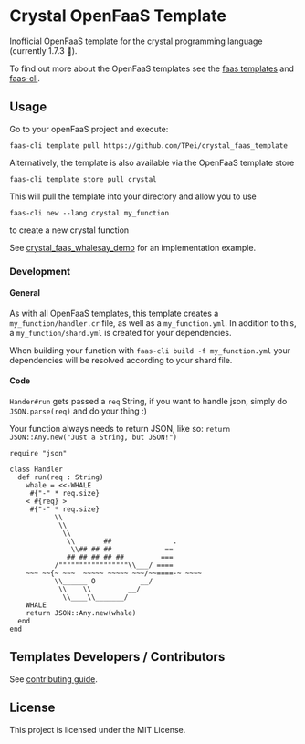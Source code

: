 # Crystal OpenFaaS Template

Inofficial OpenFaaS template for the crystal programming language
(currently 1.7.3 🎉).

To find out more about the OpenFaaS templates see the [faas templates](https://github.com/openfaas/templates) and [faas-cli](https://github.com/openfaas/faas-cli).

## Usage

Go to your openFaaS project and execute:
```
faas-cli template pull https://github.com/TPei/crystal_faas_template
```

Alternatively, the template is also available via the OpenFaaS template store
```
faas-cli template store pull crystal
```

This will pull the template into your directory and allow you to use
```
faas-cli new --lang crystal my_function
```
to create a new crystal function

See [crystal_faas_whalesay_demo](https://github.com/TPei/crystal_faas_whalesay_demo) for an implementation example.

### Development

#### General

As with all OpenFaaS templates, this template creates a `my_function/handler.cr` file, as well as a `my_function.yml`. In addition to this, a `my_function/shard.yml` is created for your dependencies.

When building your function with `faas-cli build -f my_function.yml` your dependencies will be resolved according to your shard file.

#### Code
`Hander#run` gets passed a `req` String, if you want to handle json, simply do `JSON.parse(req)` and do your thing :)

Your function always needs to return JSON, like so: `return JSON::Any.new("Just a String, but JSON!")`

```crystal
require "json"

class Handler
  def run(req : String)
    whale = <<-WHALE
     #{"-" * req.size}
    < #{req} >
     #{"-" * req.size}
           \\
            \\
             \\
              \\       ##               .
               \\## ## ##             ==
              ## ## ## ## ##         ===
           /"""""""""""""""""\\___/ ====
    ~~~ ~~{~ ~~~  ~~~~~ ~~~~~ ~~~/~~====-~ ~~~~
           \\______ O           __/
            \\    \\         __/
             \\____\\_______/
    WHALE
    return JSON::Any.new(whale)
  end
end
```

## Templates Developers / Contributors

See [contributing
guide](https://github.com/openfaas/templates/blob/master/CONTRIBUTING.md).

## License

This project is licensed under the MIT License.
